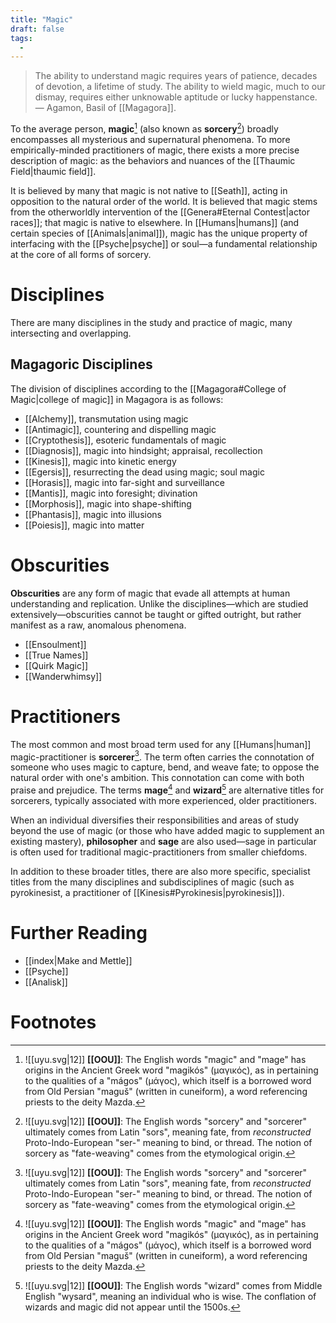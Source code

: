 ```yaml
---
title: "Magic"
draft: false
tags:
  - 
---
```


> The ability to understand magic requires years of patience, decades of devotion, a lifetime of study. The ability to wield magic, much to our dismay, requires either unknowable aptitude or lucky happenstance. — Agamon, Basil of [[Magagora]].

To the average person, **magic**[^mag] (also known as **sorcery**[^sorc]) broadly encompasses all mysterious and supernatural phenomena. To more empirically-minded practitioners of magic, there exists a more precise description of magic: as the behaviors and nuances of the [[Thaumic Field|thaumic field]].

It is believed by many that magic is not native to [[Seath]], acting in opposition to the natural order of the world. It is believed that magic stems from the otherworldly intervention of the [[Genera#Eternal Contest|actor races]]; that magic is native to elsewhere. In [[Humans|humans]] (and certain species of [[Animals|animal]]), magic has the unique property of interfacing with the [[Psyche|psyche]] or soul—a fundamental relationship at the core of all forms of sorcery. 

# Disciplines
There are many disciplines in the study and practice of magic, many intersecting and overlapping.

## Magagoric Disciplines
The division of disciplines according to the [[Magagora#College of Magic|college of magic]] in Magagora is as follows:

- [[Alchemy]], transmutation using magic
- [[Antimagic]], countering and dispelling magic
- [[Cryptothesis]], esoteric fundamentals of magic
- [[Diagnosis]], magic into hindsight; appraisal, recollection
- [[Kinesis]], magic into kinetic energy
- [[Egersis]], resurrecting the dead using magic; soul magic
- [[Horasis]], magic into far-sight and surveillance
- [[Mantis]], magic into foresight; divination
- [[Morphosis]], magic into shape-shifting
- [[Phantasis]], magic into illusions
- [[Poiesis]], magic into matter

# Obscurities
**Obscurities** are any form of magic that evade all attempts at human understanding and replication. Unlike the disciplines—which are studied extensively—obscurities cannot be taught or gifted outright, but rather manifest as a raw, anomalous phenomena. 

- [[Ensoulment]]
- [[True Names]]
- [[Quirk Magic]]
- [[Wanderwhimsy]]

# Practitioners
The most common and most broad term used for any [[Humans|human]] magic-practitioner is **sorcerer**[^sorc]. The term often carries the connotation of someone who uses magic to capture, bend, and weave fate; to oppose the natural order with one's ambition. This connotation can come with both praise and prejudice. The terms  **mage**[^mag] and **wizard**[^wiz] are alternative titles for sorcerers, typically associated with more experienced, older practitioners.

When an individual diversifies their responsibilities and areas of study beyond the use of magic (or those who have added magic to supplement an existing mastery), **philosopher** and **sage** are also used—sage in particular is often used for traditional magic-practitioners from smaller chiefdoms.

In addition to these broader titles, there are also more specific, specialist titles from the many disciplines and subdisciplines of magic (such as pyrokinesist, a practitioner of [[Kinesis#Pyrokinesis|pyrokinesis]]).

# Further Reading
- [[index|Make and Mettle]]
- [[Psyche]]
- [[Analisk]]

# Footnotes
[^mag]: ![[uyu.svg|12]] **[[OOU]]**: The English words "magic" and "mage" has origins in the Ancient Greek word "magikós" (μαγικός), as in pertaining to the qualities of a "mágos" (μάγος), which itself is a borrowed word from Old Persian "maguš⁠" (written in cuneiform), a word referencing priests to the deity Mazda. 

[^sorc]: ![[uyu.svg|12]] **[[OOU]]**: The English words "sorcery" and "sorcerer" ultimately comes from Latin "sors", meaning fate, from *reconstructed* Proto-Indo-European "ser-" meaning to bind, or thread. The notion of sorcery as "fate-weaving" comes from the etymological origin.

[^wiz]: ![[uyu.svg|12]] **[[OOU]]**: The English words "wizard" comes from Middle English "wysard", meaning an individual who is wise. The conflation of wizards and magic did not appear until the 1500s.